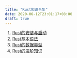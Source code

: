 ```yaml
---
title: "Rust知识合集"
date: 2020-06-12T23:01:17+08:00
draft: true
---
```


1. [Rust的安装与启动](/post/Rust/ruststart)
2. [Rust基本语法](/post/Rust/rustbase)
3. [Rust的数据类型](/post/Rust/types)
4. [Rust的进阶知识](/post/Rust/rustsenior)